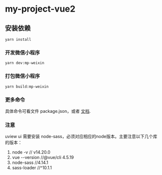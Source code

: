 # my-project-vue2

## 安装依赖
```
yarn install
```

### 开发微信小程序
```
yarn dev:mp-weixin
```

### 打包微信小程序
```
yarn build:mp-weixin
```

### 更多命令
具体命令可看文件 package.json，或者 [文档](https://uniapp.dcloud.net.cn/worktile/CLI.html).

### 注意
uview ui 需要安装 node-sass，必须对应相应的node版本。主要注意以下几个库的版本：
1. node -v // v14.20.0
2. vue --version //@vue/cli 4.5.19
3. node-sass //4.14.1
4. sass-loader //^10.1.1